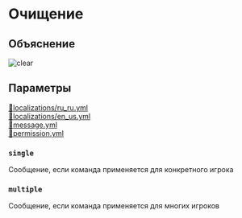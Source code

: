 <!-- #region title -->
# Очищение
<!-- #endregion title -->

<!-- #region explanation -->
## Объяснение
![clear](/clear.png)
<!-- #endregion explanation -->

<!-- #region parameters -->
## Параметры
[:file_folder:localizations/ru_ru.yml](/docs/localizations/ru_ru/message/clear)\
[:file_folder:localizations/en_us.yml](/docs/localizations/en_us/message/clear)\
[:file_folder:message.yml](/docs/message/clear)\
[:file_folder:permission.yml](/docs/permission/message/clear)
<!-- #endregion parameters -->

<!-- #region localization -->
### `single`

Сообщение, если команда применяется для конкретного игрока

### `multiple`

Сообщение, если команда применяется для многих игроков
<!-- #endregion localization -->